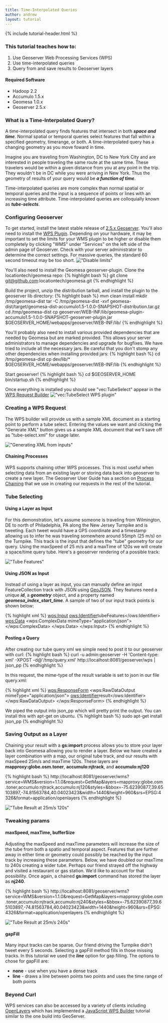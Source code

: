 ```yaml
---
title: Time-Interpolated Queries
author: andrew
layout: tutorial
---
```

{% include tutorial-header.html %}

### This tutorial teaches how to:
1. Use Geoserver Web Processing Services (WPS)
2. Use time-interpolated queries
3. Query from and save results to Geoserver layers

#### Required Software
* Hadoop 2.2
* Accumulo 1.5.x
* Geomesa 1.0.x
* Geoserver 2.5.x

### What is a Time-Interpolated Query?
A time-interpolated query finds features that intersect in both **_space and time_**. Normal spatial or temporal queries select features that fall within a specified geometry, timerange, or both. A time-interpolated query has a changing geometry as you move foward in time.

Imagine you are traveling from Washington, DC to New York City and are interested in people traveling the same route at the same time. These travelers would be within a given distance from you at any point in the trip. They wouldn't be in DC while you were arriving in New York. Thus the geometry of results of your query would be **_a function of time_**. 

Time-interpolated queries are more complex than normal spatial or temporal queries and the input is a sequence of points or lines with an increasing time attribute. Time-interpolated queries are colloquially known as **_tube-selects_**.

### Configuring Geoserver
To get started, install the latest stable release of [2.5.x Geoserver](http://geoserver.org/release/stable/). You'll also need to install the [WPS Plugin](http://docs.geoserver.org/stable/en/user/extensions/wps/install.html). Depending on your hardware, it may be important to set the limits for your WMS plugin to be higher or disable them completely by clicking "WMS" under "Services" on the left side of the admin page of Geoserver. Check with your server administrator to determine the correct settings. For massive queries, the standard 60 second timeout may be too short.
!["Disable limits"](/img/tutorials/2014-05-16-geomesa-tubeselect/wms_limits.png)

You'll also need to install the Geomesa geoserver-plugin. Clone the locationtech/geomesa repo:
{% highlight bash %}
git clone git@github.com:locationtech/geomesa.git
{% endhighlight %}

Build the project, unzip the distribution tarball, and install the plugin to the geoserver lib directory:
{% highlight bash %}
mvn clean install
mkdir /tmp/geomesa-dist
tar -C /tmp/geomesa-dist -xvf geomesa-dist/target/geomesa-dist-accumulo1.5-1.0.0-SNAPSHOT-distribution.tar.gz
cd /tmp/geomesa-dist
cp geoserver/WEB-INF/lib/geomesa-plugin-accumulo1.5-1.0.0-SNAPSHOT-geoserver-plugin.jar $GEOSERVER_HOME/webapps/geoserver/WEB-INF/lib/
{% endhighlight %}

You'll probably also need to install various provided dependencies that are needed by Geomesa but are marked provided. This allows your server administrators to manage dependencies and upgrade for bugfixes. We have tried to include all the necessary jars. Be careful that you don't stomp any other dependencies when installing provided jars:
{% highlight bash %}
cd /tmp/geomesa-dist
cp dev/lib/* $GEOSERVER_HOME/webapps/geoserver/WEB-INF/lib
{% endhighlight %}

Start geoserver!
{% highlight bash %}
cd $GEOSERVER_HOME
bin/startup.sh
{% endhighlight %}

Once everything is installed you should see "vec:TubeSelect" appear in the [WPS Request Builder](http://docs.geoserver.org/stable/en/user/extensions/wps/requestbuilder.html)
!["vec:TubeSelect WPS plugin"](/img/tutorials/2014-05-16-geomesa-tubeselect/wps_builder1.png)

### Creating a WPS Request
The WPS builder will provide us with a sample XML document as a starting point to perform a tube select. Entering the values we want and clicking the "Generate XML" button gives us a sample XML document that we'll save off as "tube-select.xml" for usage later.

!["Generating XML from inputs"](/img/tutorials/2014-05-16-geomesa-tubeselect/generate_xml.png)

#### Chaining Processes
WPS supports chaining other WPS processes. This is most useful when selecting data from an existing layer or storing data back into geoserver to create a new layer. The Geoserver User Guide has a section on [Process Chaining](http://docs.geoserver.org/stable/en/user/extensions/wps/processes.html#process-chaining) that we use in creating our requests in the rest of the tutorial.

### Tube Selecting

#### Using a Layer as Input
For this demonstration, let's assume someone is traveling from Wilmington, DE to north of Philadelphia, PA along the New Jersey Turnpike and is tweeting. Each tweet would have a GPS coordinate and a timestamp allowing us to infer he was traveling somewhere around 55mph (25 m/s) on the Turnpike. This track is the input that defines the "tube" geometry for our query. Using the maxSpeed of 25 m/s and a maxTime of 120s we will create a space/time query tube. Here's a geoserver rendering of a possible track:

!["Tube Features"](/img/tutorials/2014-05-16-geomesa-tubeselect/tube_features.png)

#### Using JSON as Input

Instead of using a layer as input, you can manually define an input FeatureCollection track with JSON using [GeoJSON](http://geojson.org/). They features need a unique **_id_**, a **_geometry_** object, and a property named **_geomesa\_index\_start\_time_**. A sample of two of our input track points is shown below:

{% highlight xml %}
 <wps:Input>
  	<ows:Identifier>tubeFeatures</ows:Identifier>
  	<wps:Data>
   		 <wps:ComplexData mimeType="application/json">
            <![CDATA[
            {
               "features" : [
                    {
                        "id" : "0",
                        "geometry" : {
                            "coordinates": [-75.6002273 , 39.669456],
                            "type" : "Point"
                        },
                        "type" : "Feature",
                        "properties" : {
                            "geomesa_index_start_time" : "2014-05-17T15:33:16.000+0000",
                        }
                    }, {
                        "id" : "1",
                        "geometry" : {
                            "coordinates": [-75.5102991 , 39.6857254],
                            "type" : "Point"
                        },
                        "type" : "Feature",
                        "properties" : {
                            "geomesa_index_start_time" : "2014-05-17T15:39:28.000+0000",
                        }
                    }
               ],
               "type" : "FeatureCollection"
            }
            ]]>
        </wps:ComplexData>
  	</wps:Data>
</wps:Input>
{% endhighlight %}

#### Posting a Query
After creating our tube query xml we simple need to post it to our geoserver with curl:
{% highlight bash %}
curl -u admin:geoserver -H 'Content-type: xml' -XPOST -d@'/tmp/query.xml' http://localhost:8081/geoserver/wps | json_pp
{% endhighlight %}

In this request, the mime-type of the result variable is set to json in our file query.xml:

{% highlight xml %}
<wps:ResponseForm>
  <wps:RawDataOutput mimeType="application/json">
    <ows:Identifier>result</ows:Identifier>
  </wps:RawDataOutput>
</wps:ResponseForm>
{% endhighlight %}

We piped the output into json\_pp which will pretty print the output. You can install this with apt-get on ubuntu.
{% highlight bash %}
sudo apt-get install json_pp
{% endhighlight %}

### Saving Output as a Layer

Chaining your result with a **gs:import** process allows you to store your layer back into Geomesa allowing you to render a layer. Below we have created a layer combination with a map, our original tube track, and our results with maxSpeed 25m/s and maxTime 120s. These layers are **mapproxy:globe.osm.toner**, **accumulo:njtrack**, and **accumulo:nj120**

{% highlight bash %}
http://localhost:8081/geoserver/wms?service=WMS&version=1.1.0&request=GetMap&layers=mapproxy:globe.osm.toner,accumulo:njtrack,accumulo:nj120&styles=&bbox=-75.62390877,39.65103897,-74.81563784,40.04023423&width=1440&height=960&srs=EPSG:4326&format=application/openlayers
{% endhighlight %}

!["Tube Result at 25m/s 120s"](/img/tutorials/2014-05-16-geomesa-tubeselect/tube-25-120.png)

### Tweaking params

#### maxSpeed, maxTime, bufferSize

Adjusting the maxSpeed and maxTime parameters will increase the size of the tube from both a spatio and temporal aspect. Features that are further away in either time or geometry could possibly be reached by the input track by increasing these parameters. Below, we have doubled our maxTime to 240s creating a wider tube. Perhaps our friend strayed off the highway and visited a restaurant or gas station. We'd like to account for that possibility. Once again, a chained **gs:import** command has stored the layer as **nj240**.

{% highlight bash %}
http://localhost:8081/geoserver/wms?service=WMS&version=1.1.0&request=GetMap&layers=mapproxy:globe.osm.toner,accumulo:njtrack,accumulo:nj240&styles=&bbox=-75.62390877,39.65103897,-74.81563784,40.04023423&width=1440&height=960&srs=EPSG:4326&format=application/openlayers
{% endhighlight %}

!["Tube Result at 25m/s 240s"](/img/tutorials/2014-05-16-geomesa-tubeselect/tube-25-240.png)

#### gapFill
Many input tracks can be sparse. Our friend driving the Turnpike didn't tweet every 5 seconds. Selecting a gapFill method fills in those missing tracks. In this tutorial we used the **_line_** option for gap filling. The options to chose for gapFill are:

* **none** - use when you have a dense track
* **line** - draws a line between points two points and uses the time range of both points

### Beyond Curl
WPS services can also be accessed by a variety of clients including [OpenLayers](http://openlayers.org/) which has implemented a [JavaScript WPS Builder](http://dev.openlayers.org/releases/OpenLayers-2.13.1/examples/wps.html) tutorial similar to the one build into GeoServer.


